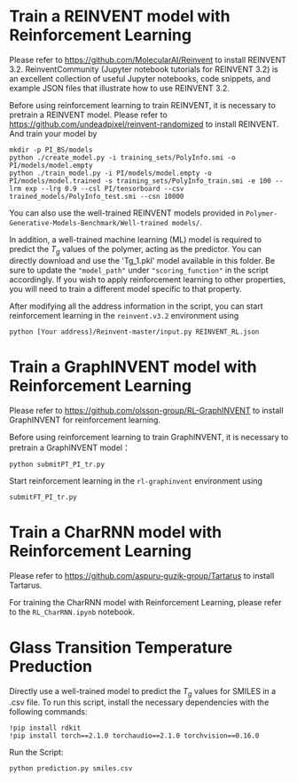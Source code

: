 # Train a REINVENT model with Reinforcement Learning

Please refer to https://github.com/MolecularAI/Reinvent to install REINVENT 3.2.
ReinventCommunity (Jupyter notebook tutorials for REINVENT 3.2) is an excellent collection of useful Jupyter notebooks, code snippets, and example JSON files that illustrate how to use REINVENT 3.2.

Before using reinforcement learning to train REINVENT, it is necessary to pretrain a REINVENT model. Please refer to https://github.com/undeadpixel/reinvent-randomized to install REINVENT. And train your model by

```
mkdir -p PI_BS/models
python ./create_model.py -i training_sets/PolyInfo.smi -o PI/models/model.empty
python ./train_model.py -i PI/models/model.empty -o PI/models/model.trained -s training_sets/PolyInfo_train.smi -e 100 --lrm exp --lrg 0.9 --csl PI/tensorboard --csv trained_models/PolyInfo_test.smi --csn 10000
```

You can also use the well-trained REINVENT models provided in `Polymer-Generative-Models-Benchmark/Well-trained models/`.

In addition, a well-trained machine learning (ML) model is required to predict the $T_g$ values of the polymer, acting as the predictor.
You can directly download and use the 'Tg_1.pkl' model available in this folder.
Be sure to update the `"model_path"` under `"scoring_function"` in the script accordingly.
If you wish to apply reinforcement learning to other properties, you will need to train a different model specific to that property.

After modifying all the address information in the script, you can start reinforcement learning in the `reinvent.v3.2` environment using
```
python [Your address]/Reinvent-master/input.py REINVENT_RL.json
```

# Train a GraphINVENT model with Reinforcement Learning

Please refer to https://github.com/olsson-group/RL-GraphINVENT to install GraphINVENT for reinforcement learning.

Before using reinforcement learning to train GraphINVENT, it is necessary to pretrain a GraphINVENT model：
```
python submitPT_PI_tr.py
```

Start reinforcement learning in the `rl-graphinvent` environment using
```
submitFT_PI_tr.py
```


# Train a CharRNN model with Reinforcement Learning
Please refer to https://github.com/aspuru-guzik-group/Tartarus to install Tartarus.

For training the CharRNN model with Reinforcement Learning, please refer to the `RL_CharRNN.ipynb` notebook.


# Glass Transition Temperature Preduction
Directly use a well-trained model to predict the $T_g$ values for SMILES in a .csv file.
To run this script, install the necessary dependencies with the following commands:
```
!pip install rdkit
!pip install torch==2.1.0 torchaudio==2.1.0 torchvision==0.16.0
```
Run the Script:
```
python prediction.py smiles.csv
```
